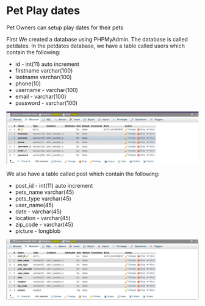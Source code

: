 # Pet Play dates
Pet Owners can setup play dates for their pets

First We created a database using PHPMyAdmin. The database is called petdates. In the petdates database, we have a table called users which contain the following:

* id - int(11) auto increment
* firstname varchar(100)
* lastname varchar(100)
* phone(10)
* username  -  varchar(100)
* email  -  varchar(100)
* password  -  varchar(100)

![user_table](DB_img_setup/users_table.PNG)

We also have a table called post which contain the following:
* post_id - int(11) auto increment
* pets_name varchar(45)
* pets_type varchar(45)
* user_name(45)
* date  -  varchar(45)
* location  -  varchar(45)
* zip_code  -  varchar(45)
* picture - longblob

![post_table](DB_img_setup/post_table.PNG)
